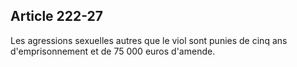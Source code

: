 Article 222-27
----
Les agressions sexuelles autres que le viol sont punies de cinq ans
d'emprisonnement et de 75 000 euros d'amende.

